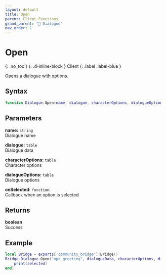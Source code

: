 ```yaml
---
layout: default
title: Open
parent: Client Functions
grand_parent: "💬 Dialogue"
nav_order: 1
---
```


# Open
{: .no_toc }
{: .d-inline-block }
Client
{: .label .label-blue }

Opens a dialogue with options.

## Syntax

```lua
function Dialogue.Open(name, dialogue, characterOptions, dialogueOptions, onSelected)
```

## Parameters

**name:** `string`  
Dialogue name

**dialogue:** `table`  
Dialogue data

**characterOptions:** `table`  
Character options

**dialogueOptions:** `table`  
Dialogue options

**onSelected:** `function`  
Callback when an option is selected

## Returns

**boolean**  
Success

## Example

```lua
local Bridge = exports['community_bridge']:Bridge()
Bridge.Dialogue.Open("npc_greeting", dialogueData, characterOptions, dialogueOptions, function(selected)
    print(selected)
end)
```
